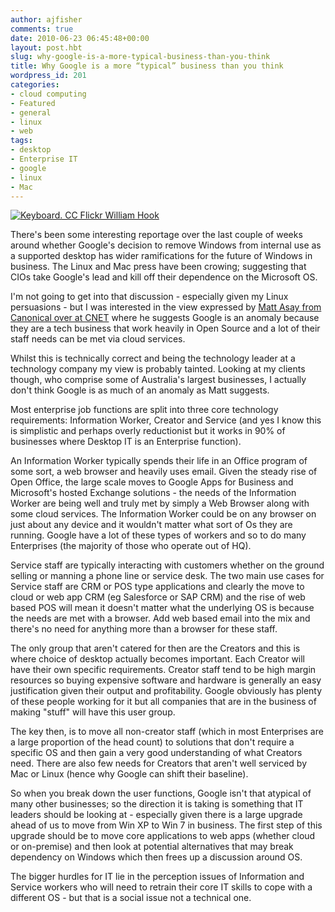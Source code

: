```yaml
---
author: ajfisher
comments: true
date: 2010-06-23 06:45:48+00:00
layout: post.hbt
slug: why-google-is-a-more-typical-business-than-you-think
title: Why Google is a more “typical” business than you think
wordpress_id: 201
categories:
- cloud computing
- Featured
- general
- linux
- web
tags:
- desktop
- Enterprise IT
- google
- linux
- Mac
---
```


[![Keyboard. CC Flickr William Hook](http://ajfisher.me/wp-content/uploads/2010/06/2971294143_5e8890677e_b-e1277271916294.jpg)](http://www.flickr.com/photos/williamhook/2971294143/sizes/l/)

There's been some interesting reportage over the last couple of weeks around whether Google's decision to remove Windows from internal use as a supported desktop has wider ramifications for the future of Windows in business. The Linux and Mac press have been crowing; suggesting that CIOs take Google's lead and kill off their dependence on the Microsoft OS.

I'm not going to get into that discussion - especially given my Linux persuasions - but I was interested in the view expressed by [Matt Asay from Canonical over at CNET](http://news.cnet.com/8301-13505_3-20006539-16.html) where he suggests Google is an anomaly because they are a tech business that work heavily in Open Source and a lot of their staff needs can be met via cloud services.

Whilst this is technically correct and being the technology leader at a technology company my view is probably tainted. Looking at my clients though, who comprise some of Australia's largest businesses, I actually don't think Google is as much of an anomaly as Matt suggests.

Most enterprise job functions are split into three core technology requirements: Information Worker, Creator and Service (and yes I know this is simplistic and perhaps overly reductionist but it works in 90% of businesses where Desktop IT is an Enterprise function).

An Information Worker typically spends their life in an Office program of some sort, a web browser and heavily uses email. Given the steady rise of Open Office, the large scale moves to Google Apps for Business and Microsoft's hosted Exchange solutions - the needs of the Information Worker are being well and truly met by simply a Web Browser along with some cloud services. The Information Worker could be on any browser on just about any device and it wouldn't matter what sort of Os they are running. Google have a lot of these types of workers and so to do many Enterprises (the majority of those who operate out of HQ).

Service staff are typically interacting with customers whether on the ground selling or manning a phone line or service desk. The two main use cases for Service staff are CRM or POS type applications and clearly the move to cloud or web app CRM (eg Salesforce or SAP CRM) and the rise of web based POS will mean it doesn't matter what the underlying OS is because the needs are met with a browser. Add web based email into the mix and there's no need for anything more than a browser for these staff.

The only group that aren't catered for then are the Creators and this is where choice of desktop actually becomes important. Each Creator will have their own specific requirements. Creator staff tend to be high margin resources so buying expensive software and hardware is generally an easy justification given their output and profitability. Google obviously has plenty of these people working for it but all companies that are in the business of making "stuff" will have this user group.

The key then, is to move all non-creator staff (which in most Enterprises are a large proportion of the head count) to solutions that don't require a specific OS and then gain a very good understanding of what Creators need. There are also few needs for Creators that aren't well serviced by Mac or Linux (hence why Google can shift their baseline).

So when you break down the user functions, Google isn't that atypical of many other businesses; so the direction it is taking is something that IT leaders should be looking at - especially given there is a large upgrade ahead of us to move from Win XP to Win 7 in business. The first step of this upgrade should be to move core applications to web apps (whether cloud or on-premise) and then look at potential alternatives that may break dependency on Windows which then frees up a discussion around OS.

The bigger hurdles for IT lie in the perception issues of Information and Service workers who will need to retrain their core IT skills to cope with a different OS - but that is a social issue not a technical one.
